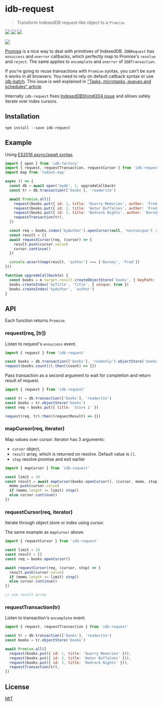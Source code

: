 # idb-request

> Transform IndexedDB request-like object to a `Promise`.

[![](https://img.shields.io/npm/v/idb-request.svg)](https://npmjs.org/package/idb-request)
[![](https://img.shields.io/travis/treojs/idb-request.svg)](https://travis-ci.org/treojs/idb-request)
[![](http://img.shields.io/npm/dm/idb-request.svg)](https://npmjs.org/package/idb-request)

[![](https://saucelabs.com/browser-matrix/idb-request.svg)](https://saucelabs.com/u/idb-request)

[Promise](https://developer.mozilla.org/en/docs/Web/JavaScript/Reference/Global_Objects/Promise) is a nice way to deal with primitives of IndexedDB. `IDBRequest` has `onsuccess` and `onerror` callbacks, which perfectly map to Promise's `resolve` and `reject`. The same applies to `oncomplete` and `onerror` of `IDBTransaction`.

If you're going to reuse transactions with `Promise` syntax, you can't be sure it works in all browsers.
You need to rely on default callback syntax or use [idb-batch](https://github.com/treojs/idb-batch).
This issue is well explained in ["Tasks, microtasks, queues and schedules" article](https://jakearchibald.com/2015/tasks-microtasks-queues-and-schedules/).

Internally `idb-request` fixes [IndexedDBShim#204 issue](https://github.com/axemclion/IndexedDBShim/issues/204)
and allows safely iterate over index cursors.

## Installation

    npm install --save idb-request

## Example

Using [ES2016 async/await syntax](http://tc39.github.io/ecmascript-asyncawait/).

```js
import { open } from 'idb-factory'
import { request, requestTransaction, requestCursor } from 'idb-request'
import map from 'lodash.map'

async () => {  
  const db = await open('mydb', 1, upgradeCallback)
  const tr = db.transaction(['books'], 'readwrite')

  await Promise.all([
    request(books.put({ id: 1, title: 'Quarry Memories', author: 'Fred' })),
    request(books.put({ id: 2, title: 'Water Buffaloes', author: 'Fred' })),
    request(books.put({ id: 3, title: 'Bedrock Nights', author: 'Barney' })),
    requestTransaction(tr),
  ])

  const req = books.index('byAuthor').openCursor(null, 'nextunique') // works everywhere
  const result = []
  await requestCursor(req, (cursor) => {
    result.push(cursor.value)
    cursor.continue()
  })

  console.assert(map(result, 'author') === ['Barney', 'Fred'])
}()

function upgradeCallback(e) {
  const books = e.target.result.createObjectStore('books', { keyPath: 'id' })
  books.createIndex('byTitle', 'title', { unique: true })
  books.createIndex('byAuthor', 'author')
}
```

## API

Each function returns `Promise`.

### request(req, [tr])

Listen to request's `onsuccess` event.

```js
import { request } from 'idb-request'

const books = db.transaction(['books'], 'readonly').objectStore('books')
request(books.count()).then((count) => {})
```

Pass transaction as a second argument to wait for completion and return result of request.

```js
import { request } from 'idb-request'

const tr = db.transaction(['books'], 'readwrite')
const books = tr.objectStore('books')
const req = books.put({ title: 'Store 1' })

request(req, tr).then((requestResult) => {})
```

### mapCursor(req, iterator)

Map values over cursor.
Iterator has 3 arguments:
- `cursor` object,
- `result` array, which is returned on resolve. Default value is `[]`.
- `stop` resolve promise and exit earlier

```js
import { mapCursor } from 'idb-request'

const limit = 10
const result = await mapCursor(books.openCursor(), (cursor, memo, stop) => {
  memo.push(cursor.value)
  if (memo.length >= limit) stop()
  else cursor.continue()
})
```

### requestCursor(req, iterator)

Iterate through object store or index using cursor.

The same example as `mapCursor` above:

```js
import { requestCursor } from 'idb-request'

const limit = 10
const result = []
const req = books.openCursor()

await requestCursor(req, (cursor, stop) => {
  result.push(cursor.value)
  if (memo.length >= limit) stop()
  else cursor.continue()
})

// use result array
```

### requestTransaction(tr)

Listen to transaction's `oncomplete` event.

```js
import { request, requestTransaction } from 'idb-request'

const tr = db.transaction(['books'], 'readwrite')
const books = tr.objectStore('books')

await Promise.all([
  request(books.put({ id: 1, title: 'Quarry Memories' })),
  request(books.put({ id: 2, title: 'Water Buffaloes' })),
  request(books.put({ id: 3, title: 'Bedrock Nights' })),
  requestTransaction(tr),
])
```

## License

[MIT](./LICENSE)
